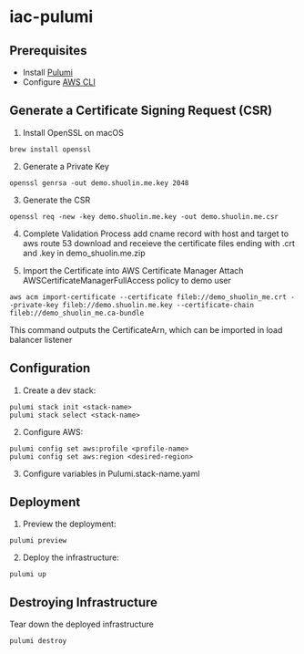 # iac-pulumi

## Prerequisites
- Install [Pulumi](https://www.pulumi.com/docs/install/)
- Configure [AWS CLI](https://aws.amazon.com/cli/)
  
## Generate a Certificate Signing Request (CSR)
1. Install OpenSSL on macOS
```
brew install openssl
```
2. Generate a Private Key
```
openssl genrsa -out demo.shuolin.me.key 2048
```
3. Generate the CSR
```
openssl req -new -key demo.shuolin.me.key -out demo.shuolin.me.csr
```
4. Complete Validation Process
add cname record with host and target to aws route 53
download and receieve the certificate files ending with .crt and .key in demo_shuolin.me.zip

5. Import the Certificate into AWS Certificate Manager
Attach AWSCertificateManagerFullAccess policy to demo user
```
aws acm import-certificate --certificate fileb://demo_shuolin_me.crt --private-key fileb://demo.shuolin.me.key --certificate-chain fileb://demo_shuolin_me.ca-bundle
```
This command outputs the CertificateArn, which can be imported in load balancer listener 

## Configuration
1. Create a dev stack:
```
pulumi stack init <stack-name>
pulumi stack select <stack-name>
```
2. Configure AWS:
```
pulumi config set aws:profile <profile-name> 
pulumi config set aws:region <desired-region> 
```
3. Configure variables in Pulumi.stack-name.yaml

## Deployment
1. Preview the deployment:
```
pulumi preview
```
2. Deploy the infrastructure:
```
pulumi up
```

## Destroying Infrastructure
Tear down the deployed infrastructure
```
pulumi destroy
```